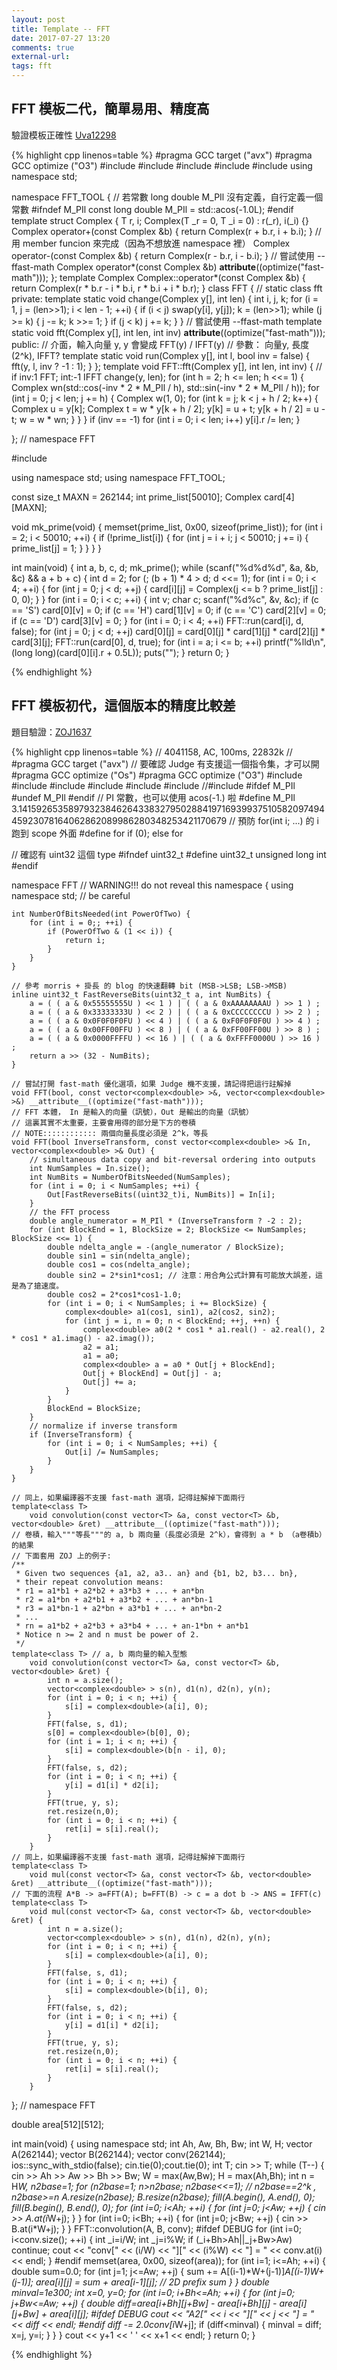 ```yaml
---
layout: post
title: Template -- FFT
date: 2017-07-27 13:20
comments: true
external-url:
tags: fft
---
```


## FFT 模板二代，簡單易用、精度高

驗證模板正確性 [Uva12298](https://uva.onlinejudge.org/index.php?option=com_onlinejudge&Itemid=8&page=show_problem&problem=3719)

{% highlight cpp linenos=table %}
#pragma GCC target ("avx")
#pragma GCC optimize ("O3")
#include <algorithm>
#include <iostream>
#include <cmath>
#include <cstdio>
#include <cstring>
using namespace std;

namespace FFT_TOOL {
    // 若常數 long double M_PIl 沒有定義，自行定義一個常數
#ifndef M_PIl
    const long double M_PIl = std::acos(-1.0L);
#endif
    template <class T> struct Complex {
        T r, i;
        Complex(T _r = 0, T _i = 0) : r(_r), i(_i) {}
        Complex<T> operator+(const Complex<T> &b) { return Complex(r + b.r, i + b.i); } // 用 member funcion 來完成（因為不想放進 namespace 裡）
        Complex<T> operator-(const Complex<T> &b) { return Complex(r - b.r, i - b.i); }
        // 嘗試使用 --ffast-math
        Complex<T> operator*(const Complex<T> &b) __attribute__((optimize("fast-math")));
    };
    template <class T>
        Complex<T> Complex<T>::operator*(const Complex<T> &b) {
            return Complex<T>(r * b.r - i * b.i, r * b.i + i * b.r);
        }
    class FFT { // static class fft
        private:
            template <class T>
                static void change(Complex<T> y[], int len) {
                    int i, j, k;
                    for (i = 1, j = (len>>1); i < len - 1; ++i) {
                        if (i < j) swap(y[i], y[j]);
                        k = (len>>1);
                        while (j >= k) {
                            j -= k;
                            k >>= 1;
                        }
                        if (j < k) j += k;
                    }
                }
            // 嘗試使用 --ffast-math
            template <class T> static void fft(Complex<T> y[], int len, int inv) __attribute__((optimize("fast-math")));
        public:
            // 介面，輸入向量 y, y 會變成 FFT(y) / IFFT(y)
            // 參數： 向量y, 長度(2^k), IFFT?
            template <class T> static void run(Complex<T> y[], int l, bool inv = false) {
                fft(y, l, inv ? -1 : 1);
            }
    };
    template <class T>
        void FFT::fft(Complex<T> y[], int len, int inv) { // if inv:1 FFT; int:-1 IFFT
            change(y, len);
            for (int h = 2; h <= len; h <<= 1) {
                Complex<T> wn(std::cos(-inv * 2 * M_PIl / h), std::sin(-inv * 2 * M_PIl / h));
                for (int j = 0; j < len; j += h) {
                    Complex<T> w(1, 0);
                    for (int k = j; k < j + h / 2; k++) {
                        Complex<T> u = y[k];
                        Complex<T> t = w * y[k + h / 2];
                        y[k] = u + t;
                        y[k + h / 2] = u - t;
                        w = w * wn;
                    }
                }
            }
            if (inv == -1)
                for (int i = 0; i < len; i++)
                    y[i].r /= len;
        }

}; // namespace FFT

#include <cstring>

using namespace std;
using namespace FFT_TOOL;

const size_t MAXN = 262144;
int prime_list[50010];
Complex<long double> card[4][MAXN];

void mk_prime(void) {
    memset(prime_list, 0x00, sizeof(prime_list));
    for (int i = 2; i < 50010; ++i) {
        if (!prime_list[i]) {
            for (int j = i + i; j < 50010; j += i) {
                prime_list[j] = 1;
            }
        }
    }
}

int main(void) {
    int a, b, c, d;
    mk_prime();
    while (scanf("%d%d%d", &a, &b, &c) && a + b + c) {
        int d = 2;
        for (; (b + 1) * 4 > d; d <<= 1);
        for (int i = 0; i < 4; ++i) {
            for (int j = 0; j < d; ++j) {
                card[i][j] = Complex<long double>(j <= b ? prime_list[j] : 0, 0);
            }
        }
        for (int i = 0; i < c; ++i) {
            int v; char c;
            scanf("%d%c", &v, &c);
            if (c == 'S') card[0][v] = 0;
            if (c == 'H') card[1][v] = 0;
            if (c == 'C') card[2][v] = 0;
            if (c == 'D') card[3][v] = 0;
        }
        for (int i = 0; i < 4; ++i) FFT::run(card[i], d, false);
        for (int j = 0; j < d; ++j) card[0][j] = card[0][j] * card[1][j] * card[2][j] * card[3][j];
        FFT::run(card[0], d, true);
        for (int i = a; i <= b; ++i)
            printf("%lld\n", (long long)(card[0][i].r + 0.5L));
        puts("");
    }
    return 0;
}

{% endhighlight %}

## FFT 模板初代，這個版本的精度比較差

題目驗證：[ZOJ1637](http://acm.zju.edu.cn/onlinejudge/showProblem.do?problemId=637)

{% highlight cpp linenos=table %}
// 4041158, AC, 100ms, 22832k
// #pragma GCC target ("avx")
// 要確認 Judge 有支援這一個指令集，才可以開
#pragma GCC optimize ("Os")
#pragma GCC optimize ("O3")
#include <iostream>
#include <algorithm>
#include <vector>
#include <complex>
#include <cmath>
#include <cstring>
//#include <cstdint>
#ifdef M_PIl
#undef M_PIl
#endif
// PI 常數，也可以使用 acos(-1.) 啦
#define M_PIl 3.1415926535897932384626433832795028841971693993751058209749445923078164062862089986280348253421170679
// 預防 for(int i; ...) 的 i 跑到 scope 外面
#define for if (0); else for

// 確認有 uint32 這個 type
#ifndef uint32_t
#define uint32_t unsigned long int
#endif

namespace FFT  // WARNING!!! do not reveal this namespace
{
    using namespace std; // be careful

    int NumberOfBitsNeeded(int PowerOfTwo) {
        for (int i = 0;; ++i) {
            if (PowerOfTwo & (1 << i)) {
                return i;
            }
        }
    }

    // 參考 morris + 掛長 的 blog 的快速翻轉 bit (MSB->LSB; LSB->MSB)
    inline uint32_t FastReverseBits(uint32_t a, int NumBits) {
        a = ( ( a & 0x55555555U ) << 1 ) | ( ( a & 0xAAAAAAAAU ) >> 1 ) ;
        a = ( ( a & 0x33333333U ) << 2 ) | ( ( a & 0xCCCCCCCCU ) >> 2 ) ;
        a = ( ( a & 0x0F0F0F0FU ) << 4 ) | ( ( a & 0xF0F0F0F0U ) >> 4 ) ;
        a = ( ( a & 0x00FF00FFU ) << 8 ) | ( ( a & 0xFF00FF00U ) >> 8 ) ;
        a = ( ( a & 0x0000FFFFU ) << 16 ) | ( ( a & 0xFFFF0000U ) >> 16 ) ;
        return a >> (32 - NumBits);
    }

    // 嘗試打開 fast-math 優化選項，如果 Judge 機不支援，請記得把這行註解掉
    void FFT(bool, const vector<complex<double> >&, vector<complex<double> >&) __attribute__((optimize("fast-math")));
    // FFT 本體， In 是輸入的向量（訊號），Out 是輸出的向量（訊號）
    // 這裏其實不太重要，主要會用得的部分是下方的卷積
    // NOTE:::::::::::: 兩個向量長度必須是 2^k，等長
    void FFT(bool InverseTransform, const vector<complex<double> >& In, vector<complex<double> >& Out) {
        // simultaneous data copy and bit-reversal ordering into outputs
        int NumSamples = In.size();
        int NumBits = NumberOfBitsNeeded(NumSamples);
        for (int i = 0; i < NumSamples; ++i) {
            Out[FastReverseBits((uint32_t)i, NumBits)] = In[i];
        }
        // the FFT process
        double angle_numerator = M_PIl * (InverseTransform ? -2 : 2);
        for (int BlockEnd = 1, BlockSize = 2; BlockSize <= NumSamples; BlockSize <<= 1) {
            double ndelta_angle = -(angle_numerator / BlockSize);
            double sin1 = sin(ndelta_angle);
            double cos1 = cos(ndelta_angle);
            double sin2 = 2*sin1*cos1; // 注意：用合角公式計算有可能放大誤差，這是為了搶速度。
            double cos2 = 2*cos1*cos1-1.0;
            for (int i = 0; i < NumSamples; i += BlockSize) {
                complex<double> a1(cos1, sin1), a2(cos2, sin2);
                for (int j = i, n = 0; n < BlockEnd; ++j, ++n) {
                    complex<double> a0(2 * cos1 * a1.real() - a2.real(), 2 * cos1 * a1.imag() - a2.imag());
                    a2 = a1;
                    a1 = a0;
                    complex<double> a = a0 * Out[j + BlockEnd];
                    Out[j + BlockEnd] = Out[j] - a;
                    Out[j] += a;
                }
            }
            BlockEnd = BlockSize;
        }
        // normalize if inverse transform
        if (InverseTransform) {
            for (int i = 0; i < NumSamples; ++i) {
                Out[i] /= NumSamples;
            }
        }
    }

    // 同上，如果編譯器不支援 fast-math 選項，記得註解掉下面兩行
    template<class T>
        void convolution(const vector<T> &a, const vector<T> &b, vector<double> &ret) __attribute__((optimize("fast-math")));
    // 卷積，輸入"""等長"""的 a, b 兩向量（長度必須是 2^k），會得到 a * b （a卷積b）的結果
    // 下面套用 ZOJ 上的例子:
    /**
     * Given two sequences {a1, a2, a3.. an} and {b1, b2, b3... bn},
     * their repeat convolution means:
     * r1 = a1*b1 + a2*b2 + a3*b3 + ... + an*bn
     * r2 = a1*bn + a2*b1 + a3*b2 + ... + an*bn-1
     * r3 = a1*bn-1 + a2*bn + a3*b1 + ... + an*bn-2
     * ...
     * rn = a1*b2 + a2*b3 + a3*b4 + ... + an-1*bn + an*b1
     * Notice n >= 2 and n must be power of 2.
     */
    template<class T> // a, b 兩向量的輸入型態
        void convolution(const vector<T> &a, const vector<T> &b, vector<double> &ret) {
            int n = a.size();
            vector<complex<double> > s(n), d1(n), d2(n), y(n);
            for (int i = 0; i < n; ++i) {
                s[i] = complex<double>(a[i], 0);
            }
            FFT(false, s, d1);
            s[0] = complex<double>(b[0], 0);
            for (int i = 1; i < n; ++i) {
                s[i] = complex<double>(b[n - i], 0);
            }
            FFT(false, s, d2);
            for (int i = 0; i < n; ++i) {
                y[i] = d1[i] * d2[i];
            }
            FFT(true, y, s);
            ret.resize(n,0);
            for (int i = 0; i < n; ++i) {
                ret[i] = s[i].real();
            }
        }
    // 同上，如果編譯器不支援 fast-math 選項，記得註解掉下面兩行
    template<class T>
        void mul(const vector<T> &a, const vector<T> &b, vector<double> &ret) __attribute__((optimize("fast-math")));
    // 下面的流程 A*B -> a=FFT(A); b=FFT(B) -> c = a dot b -> ANS = IFFT(c)
    template<class T>
        void mul(const vector<T> &a, const vector<T> &b, vector<double> &ret) {
            int n = a.size();
            vector<complex<double> > s(n), d1(n), d2(n), y(n);
            for (int i = 0; i < n; ++i) {
                s[i] = complex<double>(a[i], 0);
            }
            FFT(false, s, d1);
            for (int i = 0; i < n; ++i) {
                s[i] = complex<double>(b[i], 0);
            }
            FFT(false, s, d2);
            for (int i = 0; i < n; ++i) {
                y[i] = d1[i] * d2[i];
            }
            FFT(true, y, s);
            ret.resize(n,0);
            for (int i = 0; i < n; ++i) {
                ret[i] = s[i].real();
            }
        }
}; // namespace FFT

double area[512][512];

int main(void) {
    using namespace std;
    int Ah, Aw, Bh, Bw;
    int W, H;
    vector<int> A(262144);
    vector<int> B(262144);
    vector<double> conv(262144);
    ios::sync_with_stdio(false);
    cin.tie(0);cout.tie(0);
    int T; cin >> T;
    while (T--) {
        cin >> Ah >> Aw >> Bh >> Bw;
        W = max(Aw,Bw);
        H = max(Ah,Bh);
        int n = H*W, n2base=1;
        for (n2base=1; n>n2base; n2base<<=1); // n2base==2^k , n2base>=n
        A.resize(n2base); B.resize(n2base);
        fill(A.begin(), A.end(), 0);
        fill(B.begin(), B.end(), 0);
        for (int i=0; i<Ah; ++i) {
            for (int j=0; j<Aw; ++j) {
                cin >> A.at(i*W+j);
            }
        }
        for (int i=0; i<Bh; ++i) {
            for (int j=0; j<Bw; ++j) {
                cin >> B.at(i*W+j);
            }
        }
        FFT::convolution<int>(A, B, conv);
#ifdef DEBUG
        for (int i=0; i<conv.size(); ++i) {
            int _i=i/W;
            int _j=i%W;
            if (_i+Bh>Ah||_j+Bw>Aw) continue;
            cout << "conv[" << (i/W) << "][" << (i%W) << "] = " << conv.at(i) << endl;
        }
#endif
        memset(area, 0x00, sizeof(area));
        for (int i=1; i<=Ah; ++i) {
            double sum=0.0;
            for (int j=1; j<=Aw; ++j) {
                sum += A[(i-1)*W+(j-1)]*A[(i-1)*W+(j-1)];
                area[i][j] = sum + area[i-1][j]; // 2D prefix sum
            }
        }
        double minval=1e300;
        int x=0, y=0;
        for (int i=0; i+Bh<=Ah; ++i) {
            for (int j=0; j+Bw<=Aw; ++j) {
                double diff=area[i+Bh][j+Bw] - area[i+Bh][j] - area[i][j+Bw] + area[i][j];
#ifdef DEBUG
                cout << "A2[" << i << "][" << j << "] = " << diff << endl;
#endif
                diff -= 2.0*conv[i*W+j];
                if (diff<minval) {
                    minval = diff;
                    x=j, y=i;
                }
            }
        }
        cout << y+1 << ' ' << x+1 << endl;
    }
    return 0;
}

{% endhighlight %}

